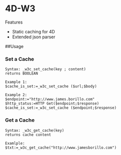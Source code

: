 # 4D-W3
Features
- Static caching for 4D
- Extended json parser

##Usage

### Set a Cache
```
Syntax: _w3c_set_cache(key ; content)
returns BOOLEAN

Example 1:
$cache_is_set:=_w3c_set_cache ($url;$body)

Example 2:
$endpoint:="http://www.james.borillo.com"
$http_status:=HTTP Get($endpoint;$response)
$cache_is_set:=_w3c_set_cache ($endpoint;$response)

```

### Get a Cache
```
Syntax: _w3c_get_cache(key)
returns cache content

Examlple:
$txt:=_w3c_get_cache("http://www.jamesborillo.com")

```
